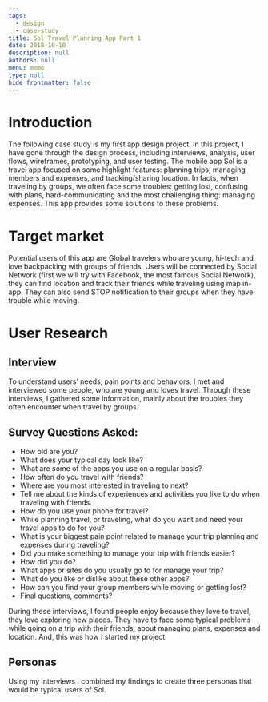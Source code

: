 ```yaml
---
tags: 
  - design
  - case-study
title: Sol Travel Planning App Part 1
date: 2018-10-10
description: null
authors: null
menu: memo
type: null
hide_frontmatter: false
---
```

# Introduction
The following case study is my first app design project. In this project, I have gone through the design process, including interviews, analysis, user flows, wireframes, prototyping, and user testing.
The mobile app Sol is a travel app focused on some highlight features: planning trips, managing members and expenses, and tracking/sharing location. In facts, when traveling by groups, we often face some troubles: getting lost, confusing with plans, hard-communicating and the most challenging thing: managing expenses. This app provides some solutions to these problems.

# Target market
Potential users of this app are Global travelers who are young, hi-tech and love backpacking with groups of friends. Users will be connected by Social Network (first we will try with Facebook, the most famous Social Network), they can find location and track their friends while traveling using map in-app. They can also send STOP notification to their groups when they have trouble while moving.

# User Research

## Interview
To understand users’ needs, pain points and behaviors, I met and interviewed some people, who are young and loves travel. Through these interviews, I gathered some information, mainly about the troubles they often encounter when travel by groups.

## Survey Questions Asked:
* How old are you?
* What does your typical day look like?
* What are some of the apps you use on a regular basis?
* How often do you travel with friends?
* Where are you most interested in traveling to next?
* Tell me about the kinds of experiences and activities you like to do when traveling with friends.
* How do you use your phone for travel?
* While planning travel, or traveling, what do you want and need your travel apps to do for you?
* What is your biggest pain point related to manage your trip planning and expenses during traveling?
* Did you make something to manage your trip with friends easier?
* How did you do?
* What apps or sites do you usually go to for manage your trip?
* What do you like or dislike about these other apps?
* How can you find your group members while moving or getting lost?
* Final questions, comments?

During these interviews, I found people enjoy because they love to travel, they love exploring new places. They have to face some typical problems while going on a trip with their friends, about managing plans, expenses and location. And, this was how I started my project.

## Personas
Using my interviews I combined my findings to create three personas that would be typical users of Sol.